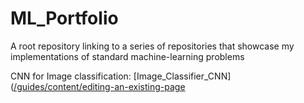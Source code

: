 # ML_Portfolio
A root repository linking to a series of repositories that showcase my implementations of standard machine-learning problems


CNN for Image classification: [Image_Classifier_CNN]([/guides/content/editing-an-existing-page](https://github.com/jorgesarrato/Image_Classifier_CNN)

